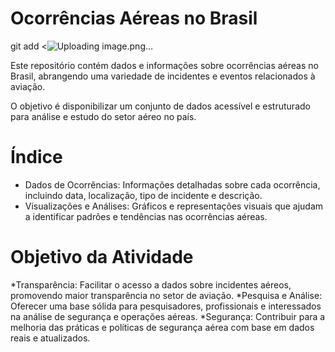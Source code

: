# Ocorrências Aéreas no Brasil
git add <![Uploading image.png…]()
>

Este repositório contém dados e informações sobre ocorrências aéreas no Brasil, abrangendo uma variedade de incidentes e eventos relacionados à aviação. 

O objetivo é disponibilizar um conjunto de dados acessível e estruturado para análise e estudo do setor aéreo no país.

# Índice

* Dados de Ocorrências: Informações detalhadas sobre cada ocorrência, incluindo data, localização, tipo de incidente e descrição.
* Visualizações e Análises: Gráficos e representações visuais que ajudam a identificar padrões e tendências nas ocorrências aéreas.

# Objetivo da Atividade
*Transparência: Facilitar o acesso a dados sobre incidentes aéreos, promovendo maior transparência no setor de aviação.
*Pesquisa e Análise: Oferecer uma base sólida para pesquisadores, profissionais e interessados na análise de segurança e operações aéreas.
*Segurança: Contribuir para a melhoria das práticas e políticas de segurança aérea com base em dados reais e atualizados.

